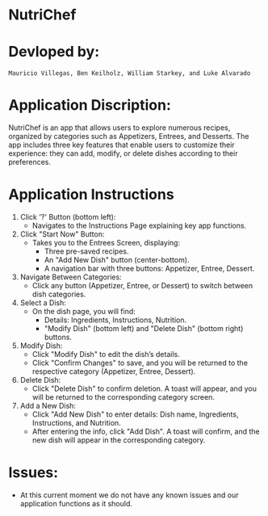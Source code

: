 # NutriChef
# Devloped by: 
    Mauricio Villegas, Ben Keilholz, William Starkey, and Luke Alvarado

# Application Discription: 
  NutriChef is an app that allows users to explore numerous recipes, organized by categories such as Appetizers, Entrees, and Desserts. The app includes three key features that enable users to customize their experience: they can add, modify, or delete dishes according to their preferences.

# Application Instructions
   1) Click '?' Button (bottom left):
       * Navigates to the Instructions Page explaining key app functions.
   2) Click "Start Now" Button:
       * Takes you to the Entrees Screen, displaying:
            * Three pre-saved recipes.
            * An "Add New Dish" button (center-bottom).
            * A navigation bar with three buttons: Appetizer, Entree, Dessert.
   3) Navigate Between Categories:
       * Click any button (Appetizer, Entree, or Dessert) to switch between dish categories.
   4) Select a Dish:
       * On the dish page, you will find:
            * Details: Ingredients, Instructions, Nutrition.
            * "Modify Dish" (bottom left) and "Delete Dish" (bottom right) buttons.
   5) Modify Dish:
       * Click "Modify Dish" to edit the dish’s details.
       * Click "Confirm Changes" to save, and you will be returned to the respective category (Appetizer, Entree, Dessert).
   6) Delete Dish:
       * Click "Delete Dish" to confirm deletion. A toast will appear, and you will be returned to the corresponding category screen.
   7) Add a New Dish:
       * Click "Add New Dish" to enter details: Dish name, Ingredients, Instructions, and Nutrition.
       * After entering the info, click "Add Dish". A toast will confirm, and the new dish will appear in the corresponding category.
         
# Issues:
  * At this current moment we do not have any known issues and our application functions as it should.
    
    
            
        
          
      
